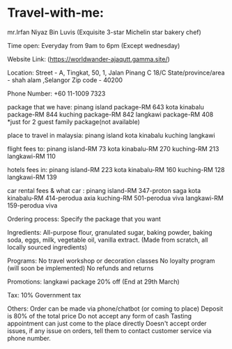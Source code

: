 # Travel-with-me:
mr.Irfan Niyaz Bin Luvis (Exquisite 3-star Michelin star bakery chef)

Time open:
Everyday from 9am to 6pm (Except wednesday)

Website Link:
(https://worldwander-ajaqutt.gamma.site/)

Location:
Street - A, Tingkat, 50, 1, Jalan Pinang C 18/C 
State/province/area - shah alam ,Selangor
Zip code - 40200

Phone Number:
+60 11-1009 7323

package that we have:
 pinang island package-RM 643
 kota kinabalu package-RM 844
 kuching package-RM 842
 langkawi package-RM 408
*just for 2 guest
family package(not available)
 
 place to travel in malaysia:
 pinang island
 kota kinabalu
 kuching
 langkawi

flight fees to:
pinang island-RM 73
kota kinabalu-RM 270
kuching-RM 213
langkawi-RM 110

hotels fees in:
pinang island-RM 223 
kota kinabalu-RM 160
kuching-RM 128
langkawi-RM 139

car rental fees & what car :
pinang island-RM 347-proton saga
kota kinabalu-RM 414-perodua axia
kuching-RM 501-perodua viva
langkawi-RM 159-perodua viva


Ordering process:
Specify the package that you want

Ingredients:
All-purpose flour, granulated sugar, baking powder, baking soda, eggs, milk, vegetable oil, vanilla extract. (Made from scratch, all locally sourced ingredients)

Programs:
No travel workshop or decoration classes
No loyalty program (will soon be implemented)
No refunds and returns

Promotions:
langkawi package 20% off (End at 29th March)

Tax:
10% Government tax


Others:
Order can be made via phone/chatbot (or coming to place)
Deposit is 80% of the total price
Do not accept any form of cash
Tasting appointment can just come to the place directly
Doesn't accept order issues, if any issue on orders, tell them to contact customer service via phone number.


